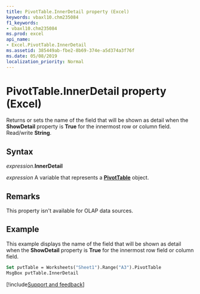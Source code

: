```yaml
---
title: PivotTable.InnerDetail property (Excel)
keywords: vbaxl10.chm235084
f1_keywords:
- vbaxl10.chm235084
ms.prod: excel
api_name:
- Excel.PivotTable.InnerDetail
ms.assetid: 385449ab-fbe2-8b69-374e-a5d374a3f76f
ms.date: 05/08/2019
localization_priority: Normal
---
```



# PivotTable.InnerDetail property (Excel)

Returns or sets the name of the field that will be shown as detail when the **ShowDetail** property is **True** for the innermost row or column field. Read/write **String**.


## Syntax

_expression_.**InnerDetail**

_expression_ A variable that represents a **[PivotTable](Excel.PivotTable.md)** object.


## Remarks

This property isn't available for OLAP data sources.


## Example

This example displays the name of the field that will be shown as detail when the **ShowDetail** property is **True** for the innermost row field or column field.

```vb
Set pvtTable = Worksheets("Sheet1").Range("A3").PivotTable 
MsgBox pvtTable.InnerDetail
```




[!include[Support and feedback](~/includes/feedback-boilerplate.md)]